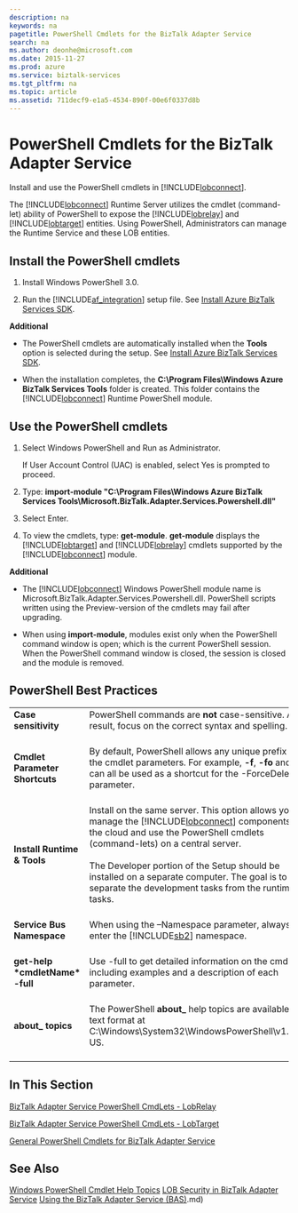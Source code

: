 ```yaml
---
description: na
keywords: na
pagetitle: PowerShell Cmdlets for the BizTalk Adapter Service
search: na
ms.author: deonhe@microsoft.com
ms.date: 2015-11-27
ms.prod: azure
ms.service: biztalk-services
ms.tgt_pltfrm: na
ms.topic: article
ms.assetid: 711decf9-e1a5-4534-890f-00e6f0337d8b
---
```

# PowerShell Cmdlets for the BizTalk Adapter Service
Install and use the PowerShell cmdlets in [!INCLUDE[lobconnect](/Token/lobconnect_md.md)].

The [!INCLUDE[lobconnect](/Token/lobconnect_md.md)] Runtime Server utilizes the cmdlet (command-let) ability of PowerShell to expose the [!INCLUDE[lobrelay](/Token/lobrelay_md.md)] and [!INCLUDE[lobtarget](/Token/lobtarget_md.md)] entities. Using PowerShell, Administrators can manage the Runtime Service and these LOB entities.

## Install the PowerShell cmdlets

1. Install Windows PowerShell 3.0.

2. Run the [!INCLUDE[af_integration](/Token/af_integration_md.md)] setup file. See [Install Azure BizTalk Services SDK](/Topic/Install_Azure_BizTalk_Services_SDK.md).

**Additional**

- The PowerShell cmdlets are automatically installed when the **Tools** option is selected during the setup. See [Install Azure BizTalk Services SDK](/Topic/Install_Azure_BizTalk_Services_SDK.md).

- When the installation completes, the **C:\Program Files\Windows Azure BizTalk Services Tools** folder is created. This folder contains the [!INCLUDE[lobconnect](/Token/lobconnect_md.md)] Runtime PowerShell module.

## Use the PowerShell cmdlets

1. Select Windows PowerShell and Run as Administrator.

   If User Account Control (UAC) is enabled, select Yes is prompted to proceed.

2. Type: **import-module "C:\Program Files\Windows Azure BizTalk Services Tools\Microsoft.BizTalk.Adapter.Services.Powershell.dll"**

3. Select Enter.

4. To view the cmdlets, type: **get-module**. **get-module** displays the [!INCLUDE[lobtarget](/Token/lobtarget_md.md)] and [!INCLUDE[lobrelay](/Token/lobrelay_md.md)] cmdlets supported by the [!INCLUDE[lobconnect](/Token/lobconnect_md.md)] module.

**Additional**

- The [!INCLUDE[lobconnect](/Token/lobconnect_md.md)] Windows PowerShell module name is Microsoft.BizTalk.Adapter.Services.Powershell.dll. PowerShell scripts written using the Preview-version of the cmdlets may fail after upgrading.

- When using **import-module**, modules exist only when the PowerShell command window is open; which is the current PowerShell session. When the PowerShell command window is closed, the session is closed and the module is removed.

## PowerShell Best Practices

|||
|-|-|
|**Case sensitivity** <br /> <br />|PowerShell commands are **not** case-sensitive. As a result, focus on the correct syntax and spelling. <br /> <br />|
|**Cmdlet Parameter Shortcuts** <br /> <br />|By default, PowerShell allows any unique prefix for the cmdlet parameters. For example, **-f**, **-fo** and **-for** can all be used as a shortcut for the -ForceDelete parameter. <br /> <br />|
|**Install Runtime &amp; Tools** <br /> <br />|Install on the same server. This option allows you to manage the [!INCLUDE[lobconnect](/Token/lobconnect_md.md)] components in the cloud and use the PowerShell cmdlets (command-lets) on a central server. <br /> <br />The Developer portion of the Setup should be installed on a separate computer. The goal is to separate the development tasks from the runtime tasks. <br /> <br />|
|**Service Bus Namespace** <br /> <br />|When using the –Namespace parameter, always enter the [!INCLUDE[sb2](/Token/sb2_md.md)] namespace. <br /> <br />|
|**get-help &#42;cmdletName&#42; -full** <br /> <br />|Use -full to get detailed information on the cmdlet, including examples and a description of each parameter. <br /> <br />|
|**about_ topics** <br /> <br />|The PowerShell **about_** help topics are available in text format at C:\Windows\System32\WindowsPowerShell\v1.0\en-US. <br /> <br />|

## In This Section
[BizTalk Adapter Service PowerShell CmdLets - LobRelay](/Topic/BizTalk_Adapter_Service_PowerShell_CmdLets_-_LobRelay.md)

[BizTalk Adapter Service PowerShell CmdLets - LobTarget](/Topic/BizTalk_Adapter_Service_PowerShell_CmdLets_-_LobTarget.md)

[General PowerShell Cmdlets for BizTalk Adapter Service](/Topic/General_PowerShell_Cmdlets_for_BizTalk_Adapter_Service.md)

## See Also
[Windows PowerShell Cmdlet Help Topics](http://go.microsoft.com/fwlink/p/?LinkId=113277)
[LOB Security in BizTalk Adapter Service](/Topic/LOB_Security_in_BizTalk_Adapter_Service.md)
[Using the BizTalk Adapter Service &#40;BAS&#41;](/Topic/Using_the_BizTalk_Adapter_Service__BAS).md)

